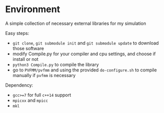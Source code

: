 # Environment
A simple collection of necessary external libraries for my simulation

Easy steps:
- `git clone`, `git submodule init` and `git submodule update` to download those software
- modify Compile.py for your compiler and cpu settings, and choose if install or not
- `python3 Compile.py` to compile the library
- go to `PVFMM/pvfmm` and using the provided `do-configure.sh` to compile manually if `pvfmm` is necessary

Dependency:
- `gcc>=7` for full `c++14` support
- `mpicxx` and `mpicc`
- `mkl`
